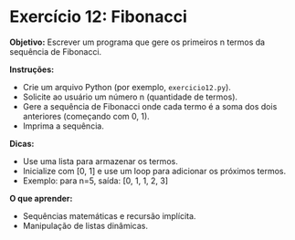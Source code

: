 # Exercício 12: Fibonacci

**Objetivo:** Escrever um programa que gere os primeiros n termos da sequência de Fibonacci.

**Instruções:**
- Crie um arquivo Python (por exemplo, `exercicio12.py`).
- Solicite ao usuário um número n (quantidade de termos).
- Gere a sequência de Fibonacci onde cada termo é a soma dos dois anteriores (começando com 0, 1).
- Imprima a sequência.

**Dicas:**
- Use uma lista para armazenar os termos.
- Inicialize com [0, 1] e use um loop para adicionar os próximos termos.
- Exemplo: para n=5, saída: [0, 1, 1, 2, 3]

**O que aprender:**
- Sequências matemáticas e recursão implícita.
- Manipulação de listas dinâmicas.